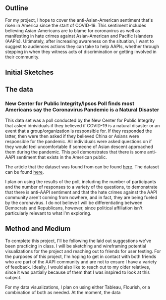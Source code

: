 ## Outline 

For my project, I hope to cover the anti-Asian-American sentiment that's risen in America since the start of COVID-19. This sentiment includes believing Asian-Americans are to blame for coronavirus as well as manifesting in hate crimes against Asian-American and Pacific Islanders (AAPIs). Ultimately, after increasing awareness on the situation, I want to suggest to audiences actions they can take to help AAPIs, whether through stepping in when they witness acts of discrimination or getting involved in their community. 

## Initial Sketches 

## The data 

### New Center for Public Integrity/Ipsos Poll finds most Americans say the Coronavirus Pandemic is a Natural Disaster 

This data set was a poll conducted by the New Center for Public Integrity that asked idnividuals if they believed if COVID-19 is a natural disaster or an event that a group/organization is responsible for. If they responded the latter, then were then asked if they believed China or Asians were responsible for the pandemic. All individuals were asked questions on if they would feel uncomfortable if someone of Asian descent approached them during the pandemic. This poll demonstrates that there is some anti-AAPI sentiment that exists in the American public. 

The article that the dataset was found from can be found [here](https://www.ipsos.com/en-us/news-polls/center-for-public-integrity-poll-2020). The dataset can be found [here](https://www.ipsos.com/sites/default/files/ct/news/documents/2020-04/topline-center-for-public-integrity-042820.pdf). 

I plan on using the results of the poll, including the number of participants and the number of responses to a variety of the questions, to demonstrate that there is anti-AAPI sentiment and that the hate crimes against the AAPI community aren't coming from nowhere, and in fact, they are being fueled by the coronavirus. I do not believe I will be differentiating between Democrats and Republicans, however, since political affiliation isn't particularly relevant to what I'm exploring. 

## Method and Medium 

To complete this project, I'll be following the laid out suggestions we've been practicing in class. I will be sketching and wireframing potential visualizations for the project and reaching out to friends for user testing. For the purposes of this project, I'm hoping to get in contact with both friends who are part of the AAPI community and are not to ensure I have a variety of feedback. Ideally, I would also like to reach out to my older relatives, since it was partially because of them that I was inspired to look at this subject. 

For my data visualizations, I plan on using either Tableau, Flourish, or a combination of both as needed. At the moment, the data 
